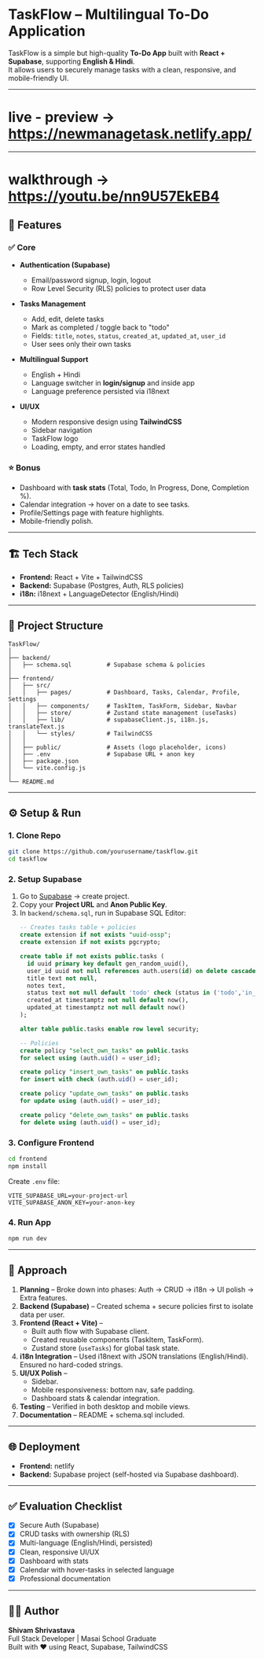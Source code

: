 # TaskFlow – Multilingual To-Do Application

TaskFlow is a simple but high-quality **To-Do App** built with **React + Supabase**, supporting **English & Hindi**.  
It allows users to securely manage tasks with a clean, responsive, and mobile-friendly UI.

---
# live - preview -> https://newmanagetask.netlify.app/
---
# walkthrough ->  https://youtu.be/nn9U57EkEB4
## 🚀 Features

### ✅ Core
- **Authentication (Supabase)**  
  - Email/password signup, login, logout  
  - Row Level Security (RLS) policies to protect user data  

- **Tasks Management**
  - Add, edit, delete tasks  
  - Mark as completed / toggle back to "todo"  
  - Fields: `title`, `notes`, `status`, `created_at`, `updated_at`, `user_id`  
  - User sees only their own tasks  

- **Multilingual Support**
  - English + Hindi  
  - Language switcher in **login/signup** and inside app  
  - Language preference persisted via i18next  

- **UI/UX**
  - Modern responsive design using **TailwindCSS**  
  - Sidebar navigation   
  - TaskFlow logo  
  - Loading, empty, and error states handled  

### ⭐ Bonus
- Dashboard with **task stats** (Total, Todo, In Progress, Done, Completion %).  
- Calendar integration → hover on a date to see tasks.  
- Profile/Settings page with feature highlights.  
- Mobile-friendly polish.  

---

## 🏗️ Tech Stack

- **Frontend:** React + Vite + TailwindCSS  
- **Backend:** Supabase (Postgres, Auth, RLS policies)  
- **i18n:** i18next + LanguageDetector (English/Hindi)  

---

## 📂 Project Structure

```
TaskFlow/
│
├── backend/
│   ├── schema.sql          # Supabase schema & policies
│
├── frontend/
│   ├── src/
│   │   ├── pages/          # Dashboard, Tasks, Calendar, Profile, Settings
│   │   ├── components/     # TaskItem, TaskForm, Sidebar, Navbar
│   │   ├── store/          # Zustand state management (useTasks)
│   │   ├── lib/            # supabaseClient.js, i18n.js, translateText.js
│   │   └── styles/         # TailwindCSS
│   │
│   ├── public/             # Assets (logo placeholder, icons)
│   ├── .env                # Supabase URL + anon key
│   ├── package.json
│   └── vite.config.js
│
└── README.md
```

---

## ⚙️ Setup & Run

### 1. Clone Repo
```bash
git clone https://github.com/yourusername/taskflow.git
cd taskflow
```

### 2. Setup Supabase
1. Go to [Supabase](https://supabase.com) → create project.  
2. Copy your **Project URL** and **Anon Public Key**.  
3. In `backend/schema.sql`, run in Supabase SQL Editor:
   ```sql
   -- Creates tasks table + policies
   create extension if not exists "uuid-ossp";
   create extension if not exists pgcrypto;

   create table if not exists public.tasks (
     id uuid primary key default gen_random_uuid(),
     user_id uuid not null references auth.users(id) on delete cascade,
     title text not null,
     notes text,
     status text not null default 'todo' check (status in ('todo','in_progress','done')),
     created_at timestamptz not null default now(),
     updated_at timestamptz not null default now()
   );

   alter table public.tasks enable row level security;

   -- Policies
   create policy "select_own_tasks" on public.tasks
   for select using (auth.uid() = user_id);

   create policy "insert_own_tasks" on public.tasks
   for insert with check (auth.uid() = user_id);

   create policy "update_own_tasks" on public.tasks
   for update using (auth.uid() = user_id);

   create policy "delete_own_tasks" on public.tasks
   for delete using (auth.uid() = user_id);
   ```

### 3. Configure Frontend
```bash
cd frontend
npm install
```

Create `.env` file:
```env
VITE_SUPABASE_URL=your-project-url
VITE_SUPABASE_ANON_KEY=your-anon-key
```

### 4. Run App
```bash
npm run dev
```

---

## 🧠 Approach

1. **Planning** – Broke down into phases: Auth → CRUD → i18n → UI polish → Extra features.  
2. **Backend (Supabase)** – Created schema + secure policies first to isolate data per user.  
3. **Frontend (React + Vite)** –  
   - Built auth flow with Supabase client.  
   - Created reusable components (TaskItem, TaskForm).  
   - Zustand store (`useTasks`) for global task state.  
4. **i18n Integration** – Used i18next with JSON translations (English/Hindi). Ensured no hard-coded strings.  
5. **UI/UX Polish** –  
   - Sidebar.  
   - Mobile responsiveness: bottom nav, safe padding.  
   - Dashboard stats & calendar integration.  
6. **Testing** – Verified in both desktop and mobile views.  
7. **Documentation** – README + schema.sql included.  

---

## 🌐 Deployment
- **Frontend:** netlify
- **Backend:** Supabase project (self-hosted via Supabase dashboard).  

---

## ✅ Evaluation Checklist

- [x] Secure Auth (Supabase)  
- [x] CRUD tasks with ownership (RLS)  
- [x] Multi-language (English/Hindi, persisted)  
- [x] Clean, responsive UI/UX  
- [x] Dashboard with stats  
- [x] Calendar with hover-tasks in selected language  
- [x] Professional documentation  

---

## 👨‍💻 Author
**Shivam Shrivastava**  
Full Stack Developer | Masai School Graduate  
Built with ❤️ using React, Supabase, TailwindCSS  

